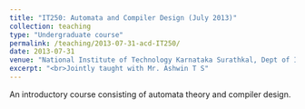 ```yaml
---
title: "IT250: Automata and Compiler Design (July 2013)"
collection: teaching
type: "Undergraduate course"
permalink: /teaching/2013-07-31-acd-IT250/ 
date: 2013-07-31
venue: "National Institute of Technology Karnataka Surathkal, Dept of Information Technology"
excerpt: "<br>Jointly taught with Mr. Ashwin T S"
---
```

An introductory course consisting of automata theory and compiler design.
